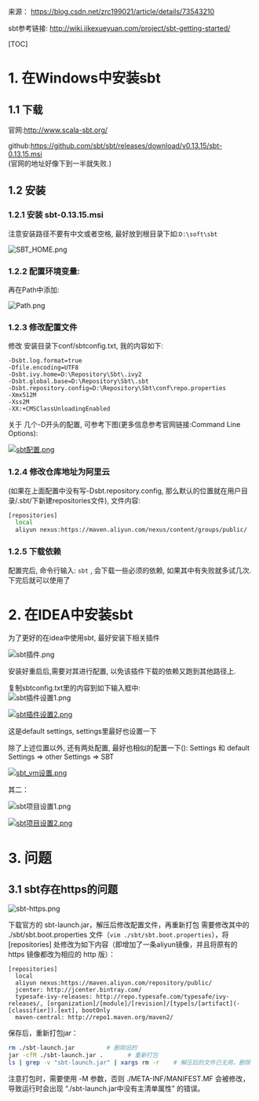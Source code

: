 来源： https://blog.csdn.net/zrc199021/article/details/73543210

sbt参考链接: http://wiki.jikexueyuan.com/project/sbt-getting-started/

[TOC]

# 1. 在Windows中安装sbt
## 1.1 下载
官网:http://www.scala-sbt.org/

github:https://github.com/sbt/sbt/releases/download/v0.13.15/sbt-0.13.15.msi<br/>
(官网的地址好像下到一半就失败.)

## 1.2 安装
### 1.2.1 安装 sbt-0.13.15.msi

注意安装路径不要有中文或者空格, 最好放到根目录下如:`D:\soft\sbt`

![SBT_HOME.png](https://i0.wp.com/i.loli.net/2020/01/20/832SwIEQifa4YDF.png)
### 1.2.2 配置环境变量:

再在Path中添加:

![Path.png](https://i0.wp.com/i.loli.net/2020/01/20/do5cisFkwbLKWrT.png)

### 1.2.3 修改配置文件
修改 安装目录下conf/sbtconfig.txt, 我的内容如下:

```properties
-Dsbt.log.format=true 
-Dfile.encoding=UTF8 
-Dsbt.ivy.home=D:\Repository\Sbt\.ivy2
-Dsbt.global.base=D:\Repository\Sbt\.sbt
-Dsbt.repository.config=D:\Repository\Sbt\conf\repo.properties
-Xmx512M 
-Xss2M 
-XX:+CMSClassUnloadingEnabled
```

关于 几个-D开头的配置, 可参考下图(更多信息参考官网链接:Command Line Options):

[![sbt配置.png](https://i0.wp.com/i.loli.net/2020/01/20/7eoacqNy4BhnsbA.png)](https://pic.downk.cc/item/5e256ea92fb38b8c3c9b9ffd.png)

### 1.2.4 修改仓库地址为阿里云

(如果在上面配置中没有写-Dsbt.repository.config, 那么默认的位置就在用户目录/.sbt/下新建repositories文件), 文件内容:

```bash
[repositories]
  local
  aliyun nexus:https://maven.aliyun.com/nexus/content/groups/public/
```

### 1.2.5 下载依赖 
配置完后, 命令行输入: `sbt` , 会下载一些必须的依赖, 如果其中有失败就多试几次. 下完后就可以使用了

# 2. 在IDEA中安装sbt
为了更好的在idea中使用sbt, 最好安装下相关插件

![sbt插件.png](https://i0.wp.com/i.loli.net/2020/01/22/RV9Uj13Wwvakq4L.png)

安装好重启后,需要对其进行配置, 以免该插件下载的依赖又跑到其他路径上. 

复制sbtconfig.txt里的内容到如下输入框中:<br/> 
![sbt插件设置1.png](https://i0.wp.com/i.loli.net/2020/01/22/8ByoZtmTxjlQ1sF.png)

[![sbt插件设置2.png](https://i0.wp.com/i.loli.net/2020/01/22/U1oDAjMhKf5eQwN.png)](https://s2.ax1x.com/2020/01/22/1AMhTK.png)

这是default settings, settings里最好也设置一下

除了上述位置以外, 还有两处配置, 最好也相似的配置一下(): 
Settings 和 default Settings => other Settings => SBT 

[![sbt_vm设置.png](https://i0.wp.com/i.loli.net/2020/01/22/CbfuALmYqgXkUMD.png)](https://s2.ax1x.com/2020/01/22/1AQQXR.png)

其二：

![sbt项目设置1.png](https://i0.wp.com/i.loli.net/2020/01/22/pZTxSoFhNJKcGQ1.png)

[![sbt项目设置2.png](https://i0.wp.com/i.loli.net/2020/01/22/VXxGAjIt3O2hdDz.png)](https://s2.ax1x.com/2020/01/22/1AQ1n1.png)

# 3. 问题
## 3.1 sbt存在https的问题

![sbt-https.png](https://i0.wp.com/i.loli.net/2020/01/22/lDU3jLGSrwxs78F.png)

下载官方的 sbt-launch.jar，解压后修改配置文件，再重新打包
需要修改其中的 ./sbt/sbt.boot.properties 文件（`vim ./sbt/sbt.boot.properties`），将 [repositories] 处修改为如下内容（即增加了一条aliyun镜像，并且将原有的 https 镜像都改为相应的 http 版）：

```properties
[repositories]
  local
  aliyun nexus:https://maven.aliyun.com/repository/public/
  jcenter: http://jcenter.bintray.com/
  typesafe-ivy-releases: http://repo.typesafe.com/typesafe/ivy-releases/, [organization]/[module]/[revision]/[type]s/[artifact](-[classifier]).[ext], bootOnly
  maven-central: http://repo1.maven.org/maven2/
```

保存后，重新打包jar：

```bash
rm ./sbt-launch.jar         # 删除旧的
jar -cfM ./sbt-launch.jar .       # 重新打包
ls | grep -v "sbt-launch.jar" | xargs rm -r    # 解压后的文件已无用，删除
```

注意打包时，需要使用 -M 参数，否则 ./META-INF/MANIFEST.MF 会被修改，导致运行时会出现 “./sbt-launch.jar中没有主清单属性” 的错误。